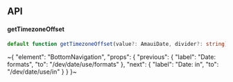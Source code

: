 

## API

#### getTimezoneOffset

```ts
default function getTimezoneOffset(value?: AmauiDate, divider?: string): string;
```


~{
  "element": "BottomNavigation",
  "props": {
    "previous": {
      "label": "Date: formats",
      "to": "/dev/date/use/formats"
    },
    "next": {
      "label": "Date: in",
      "to": "/dev/date/use/in"
    }
  }
}~
